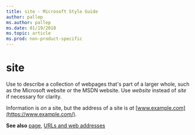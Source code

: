 ```yaml
---
title: site - Microsoft Style Guide
author: pallep
ms.author: pallep
ms.date: 01/19/2018
ms.topic: article
ms.prod: non-product-specific
---
```


# site

Use to describe a collection of webpages that's part of a larger whole, such as the Microsoft website or the MSDN website. Use *website* instead of *site* if necessary for clarity.

Information is *on* a site, but the address of a site is *at* [www.example.com](https://www.example.com/).

**See also** [page](../p/page.md), [URLs and web addresses](~/urls-web-addresses.md)
